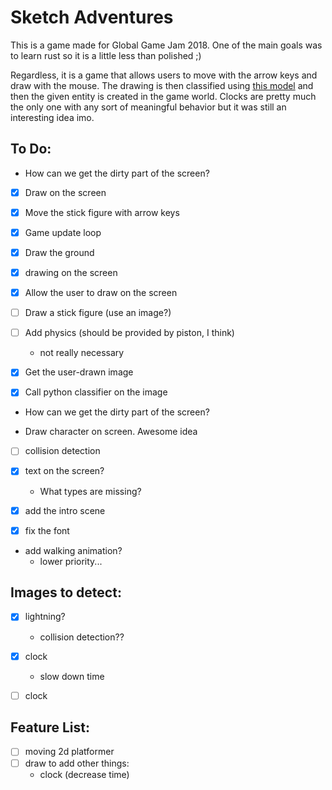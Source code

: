 # Sketch Adventures

This is a game made for Global Game Jam 2018. One of the main goals was to learn rust so it is a little less than polished ;)

Regardless, it is a game that allows users to move with the arrow keys and draw with the mouse. The drawing is then classified using [this model](https://github.com/neungkl/quickdraw-10-CNN-classifier) and then the given entity is created in the game world. Clocks are pretty much the only one with any sort of meaningful behavior but it was still an interesting idea imo.

## To Do:
- How can we get the dirty part of the screen?
- [x] Draw on the screen
- [x] Move the stick figure with arrow keys
- [x] Game update loop
- [x] Draw the ground
- [x] drawing on the screen
- [x] Allow the user to draw on the screen

- [ ] Draw a stick figure (use an image?)
- [ ] Add physics (should be provided by piston, I think)
    - not really necessary

- [x] Get the user-drawn image
- [x] Call python classifier on the image
- How can we get the dirty part of the screen?

- Draw character on screen. Awesome idea

- [ ] collision detection
- [x] text on the screen?
    - What types are missing?


- [x] add the intro scene
- [x] fix the font

- add walking animation?
    - lower priority...

## Images to detect:
- [x] lightning?
    - collision detection??
- [x] clock
    - slow down time

- [ ] clock

## Feature List:
- [ ] moving 2d platformer
- [ ] draw to add other things:
    - clock (decrease time)
